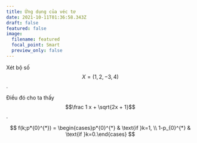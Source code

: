 ```yaml
---
title: Ứng dụng của véc tơ
date: 2021-10-11T01:36:58.343Z
draft: false
featured: false
image:
  filename: featured
  focal_point: Smart
  preview_only: false
---
```

Xét bộ số $$X = (1, 2, -3, 4)$$.

Điều đó cho ta thấy $$\frac 1 x + \sqrt{2x + 1}$$.

$$
f(k;p*{0}^{*}) = \begin{cases}p*{0}^{*} & \text{if }k=1, \\
1-p_{0}^{*} & \text{if }k=0.\end{cases}
$$